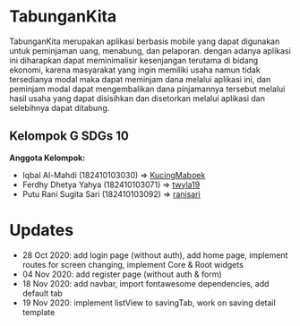 # TabunganKita
TabunganKita merupakan aplikasi berbasis mobile yang dapat digunakan untuk peminjaman uang, menabung, dan pelaporan. dengan adanya aplikasi ini diharapkan dapat meminimalisir kesenjangan terutama di bidang ekonomi, karena masyarakat yang ingin memiliki usaha namun tidak tersedianya modal maka dapat meminjam dana melalui aplikasi ini, dan peminjam modal dapat mengembalikan dana pinjamannya tersebut melalui hasil usaha yang dapat disisihkan dan disetorkan melalui aplikasi dan selebihnya dapat ditabung.

## Kelompok G SDGs 10
__Anggota Kelompok:__
* Iqbal Al-Mahdi (182410103030) => [KucingMaboek](https://github.com/KucingMaboek)
* Ferdhy Dhetya Yahya (182410103071) => [twyla19](https://github.com/twyla19)
* Putu Rani Sugita Sari (182410103092) => [ranisari](https://github.com/ranisari)

# Updates
- 28 Oct 2020: add login page (without auth), add home page, implement routes for screen changing, implement Core & Root widgets
- 04 Nov 2020: add register page (without auth & form)
- 18 Nov 2020: add navbar, import fontawesome dependencies, add default tab
- 19 Nov 2020: implement listView to savingTab, work on saving detail template